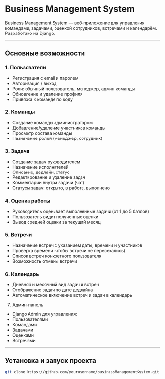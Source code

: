 # Business Management System

Business Management System — веб-приложение для управления командами, задачами, оценкой сотрудников, встречами и календарём. Разработано на Django.

---

## Основные возможности

### 1. Пользователи
- Регистрация с email и паролем
- Авторизация / выход
- Роли: обычный пользователь, менеджер, админ команды
- Обновление и удаление профиля
- Привязка к команде по коду

### 2. Команды
- Создание команды администратором
- Добавление/удаление участников команды
- Просмотр состава команды
- Назначение ролей (менеджер, сотрудник)

### 3. Задачи
- Создание задач руководителем
- Назначение исполнителей
- Описание, дедлайн, статус
- Редактирование и удаление задач
- Комментарии внутри задачи (чат)
- Статусы задач: открыто, в работе, выполнено

### 4. Оценка работы
- Руководитель оценивает выполненные задачи (от 1 до 5 баллов)
- Пользователь видит полученные оценки
- Вывод средней оценки за текущий месяц

### 5. Встречи
- Назначение встреч с указанием даты, времени и участников
- Проверка времени (чтобы встречи не пересекались)
- Список встреч конкретного пользователя
- Возможность отмены встречи

### 6. Календарь
- Дневной и месячный вид задач и встреч
- Отображение задач по дате дедлайна
- Автоматическое включение встреч и задач в календарь

7. Админ-панель
- Django Admin для управления:
- Пользователями
- Командами
- Задачами
- Оценками
- Встречами
  
---

## Установка и запуск проекта

```bash
git clone https://github.com/yourusername/businessManagementSystem.git
```
